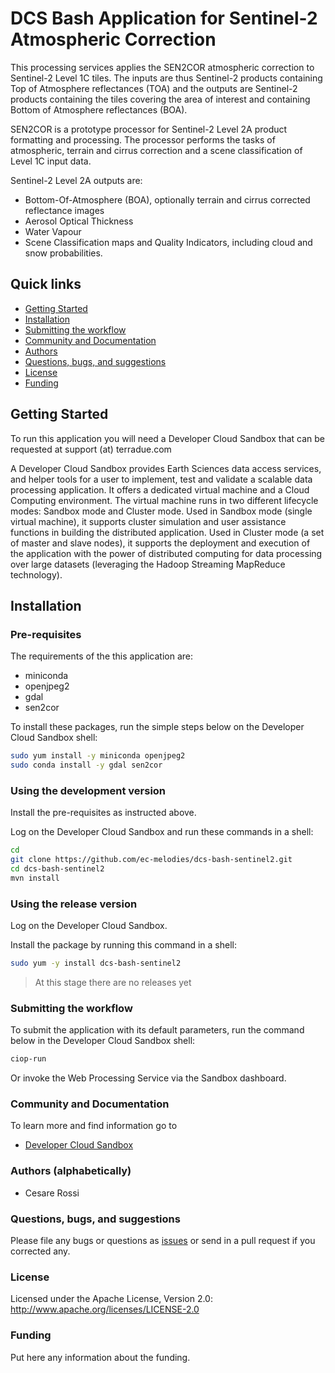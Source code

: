 # DCS Bash Application for Sentinel-2 Atmospheric Correction

This processing services applies the SEN2COR atmospheric correction to Sentinel-2 Level 1C tiles. The inputs are thus Sentinel-2 products containing Top of Atmosphere reflectances (TOA) and the outputs are Sentinel-2 products containing the tiles covering the area of interest and containing Bottom of Atmosphere reflectances (BOA).

SEN2COR is a prototype processor for Sentinel-2 Level 2A product formatting and processing. The processor performs the tasks of atmospheric, terrain and cirrus correction and a scene classification of Level 1C input data.

Sentinel-2 Level 2A outputs are:

* Bottom-Of-Atmosphere (BOA), optionally terrain and cirrus corrected reflectance images
* Aerosol Optical Thickness
* Water Vapour
* Scene Classification maps and Quality Indicators, including cloud and snow probabilities.

## Quick links
 
* [Getting Started](#getting-started)
* [Installation](#installation)
* [Submitting the workflow](#submit)
* [Community and Documentation](#community)
* [Authors](#authors)
* [Questions, bugs, and suggestions](#questions)
* [License](#license)
* [Funding](#funding)

## <a name="getting-started"></a>Getting Started 

To run this application you will need a Developer Cloud Sandbox that can be requested at support (at) terradue.com

A Developer Cloud Sandbox provides Earth Sciences data access services, and helper tools for a user to implement, test and validate a scalable data processing application. It offers a dedicated virtual machine and a Cloud Computing environment.
The virtual machine runs in two different lifecycle modes: Sandbox mode and Cluster mode. 
Used in Sandbox mode (single virtual machine), it supports cluster simulation and user assistance functions in building the distributed application.
Used in Cluster mode (a set of master and slave nodes), it supports the deployment and execution of the application with the power of distributed computing for data processing over large datasets (leveraging the Hadoop Streaming MapReduce technology). 

## <a name="installation"></a>Installation

### Pre-requisites

The requirements of the this application are:

* miniconda
* openjpeg2
* gdal
* sen2cor

To install these packages, run the simple steps below on the Developer Cloud Sandbox shell:

```bash
sudo yum install -y miniconda openjpeg2
sudo conda install -y gdal sen2cor
```

### Using the development version

Install the pre-requisites as instructed above.

Log on the Developer Cloud Sandbox and run these commands in a shell:

```bash
cd
git clone https://github.com/ec-melodies/dcs-bash-sentinel2.git
cd dcs-bash-sentinel2
mvn install
```

### Using the release version

Log on the Developer Cloud Sandbox.

Install the package by running this command in a shell:

```bash
sudo yum -y install dcs-bash-sentinel2
```

> At this stage there are no releases yet

### <a name="submit"></a>Submitting the workflow

To submit the application with its default parameters, run the command below in the Developer Cloud Sandbox shell:

```bash
ciop-run
```
Or invoke the Web Processing Service via the Sandbox dashboard.

### <a name="community"></a>Community and Documentation

To learn more and find information go to 

* [Developer Cloud Sandbox](http://docs.terradue.com/developer-sandbox/)  

### <a name="authors"></a>Authors (alphabetically)

* Cesare Rossi

### <a name="questions"></a>Questions, bugs, and suggestions

Please file any bugs or questions as [issues](https://github.com/ec-melodies/dcs-bash-sentinel2/issues) or send in a pull request if you corrected any.

### <a name="license"></a>License

Licensed under the Apache License, Version 2.0: http://www.apache.org/licenses/LICENSE-2.0

### <a name="funding"></a>Funding

Put here any information about the funding.

